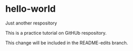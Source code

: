 # hello-world
Just another respository 

This is a practice tutorial on GitHUb respository. 

This change will be included in the README-edits branch. 